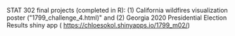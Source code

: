 STAT 302 final projects (completed in R): (1) California wildfires visualization poster ("1799_challenge_4.html)" and (2) Georgia 2020 Presidential Election Results shiny app ( https://chloesokol.shinyapps.io/1799_m02/)
